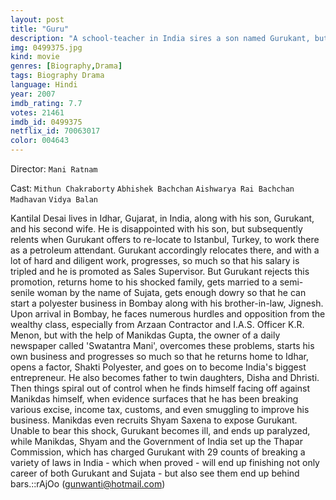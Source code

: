 ```yaml
---
layout: post
title: "Guru"
description: "A school-teacher in India sires a son named Gurukant, but is disappointed as the child fails to live up to his high expectations. When Gurukant grows up, he is unable to secure decent employment in India, so finds a way to go to Turkey, where he finds employment. When he returns back to India, he wants to start his own business, but is unable to do so, as he does not have enough money. So he does some research, gets to meet Sujata, the daughter of a wealthy man named Jignesh, and marries her. After the marriage, Gurukant finds out that Sujata has a dark past, but h.."
img: 0499375.jpg
kind: movie
genres: [Biography,Drama]
tags: Biography Drama 
language: Hindi
year: 2007
imdb_rating: 7.7
votes: 21461
imdb_id: 0499375
netflix_id: 70063017
color: 004643
---
```

Director: `Mani Ratnam`  

Cast: `Mithun Chakraborty` `Abhishek Bachchan` `Aishwarya Rai Bachchan` `Madhavan` `Vidya Balan` 

Kantilal Desai lives in Idhar, Gujarat, in India, along with his son, Gurukant, and his second wife. He is disappointed with his son, but subsequently relents when Gurukant offers to re-locate to Istanbul, Turkey, to work there as a petroleum attendant. Gurukant accordingly relocates there, and with a lot of hard and diligent work, progresses, so much so that his salary is tripled and he is promoted as Sales Supervisor. But Gurukant rejects this promotion, returns home to his shocked family, gets married to a semi-senile woman by the name of Sujata, gets enough dowry so that he can start a polyester business in Bombay along with his brother-in-law, Jignesh. Upon arrival in Bombay, he faces numerous hurdles and opposition from the wealthy class, especially from Arzaan Contractor and I.A.S. Officer K.R. Menon, but with the help of Manikdas Gupta, the owner of a daily newspaper called 'Swatantra Mani', overcomes these problems, starts his own business and progresses so much so that he returns home to Idhar, opens a factor, Shakti Polyester, and goes on to become India's biggest entrepreneur. He also becomes father to twin daughters, Disha and Dhristi. Then things spiral out of control when he finds himself facing off against Manikdas himself, when evidence surfaces that he has been breaking various excise, income tax, customs, and even smuggling to improve his business. Manikdas even recruits Shyam Saxena to expose Gurukant. Unable to bear this shock, Gurukant becomes ill, and ends up paralyzed, while Manikdas, Shyam and the Government of India set up the Thapar Commission, which has charged Gurukant with 29 counts of breaking a variety of laws in India - which when proved - will end up finishing not only career of both Gurukant and Sujata - but also see them end up behind bars.::rAjOo (gunwanti@hotmail.com)